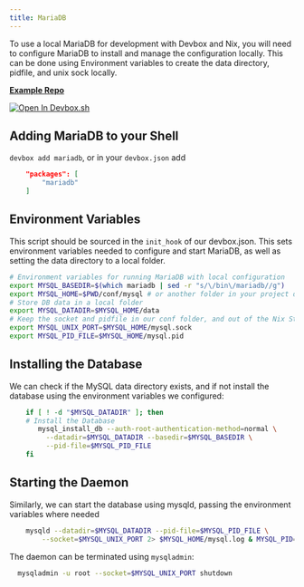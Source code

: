 ```yaml
---
title: MariaDB
---
```

To use a local MariaDB for development with Devbox and Nix, you will need to configure MariaDB to install and manage the configuration locally. This can be done using Environment variables to create the data directory, pidfile, and unix sock locally.

[**Example Repo**](https://github.com/jetpack-io/devbox-examples/tree/main/databases/mariadb)

[![Open In Devbox.sh](https://jetpack.io/img/devbox/open-in-devbox.svg)](https://devbox.sh/github.com/jetpack-io/devbox-examples?folder=databases/mariadb)

## Adding MariaDB to your Shell

`devbox add mariadb`, or in your `devbox.json` add

```json
    "packages": [
        "mariadb"
    ]
```

## Environment Variables

This script should be sourced in the `init_hook` of our devbox.json. This sets environment variables needed to configure and start MariaDB, as well as setting the data directory to a local folder. 

```bash
# Environment variables for running MariaDB with local configuration
export MYSQL_BASEDIR=$(which mariadb | sed -r "s/\/bin\/mariadb//g")
export MYSQL_HOME=$PWD/conf/mysql # or another folder in your project directory
# Store DB data in a local folder
export MYSQL_DATADIR=$MYSQL_HOME/data
# Keep the socket and pidfile in our conf folder, and out of the Nix Store
export MYSQL_UNIX_PORT=$MYSQL_HOME/mysql.sock
export MYSQL_PID_FILE=$MYSQL_HOME/mysql.pid
```

## Installing the Database
We can check if the MySQL data directory exists, and if not install the database using the environment variables we configured:

```bash
    if [ ! -d "$MYSQL_DATADIR" ]; then
    # Install the Database
       mysql_install_db --auth-root-authentication-method=normal \
         --datadir=$MYSQL_DATADIR --basedir=$MYSQL_BASEDIR \
         --pid-file=$MYSQL_PID_FILE
    fi
```

## Starting the Daemon
Similarly, we can start the database using mysqld, passing the environment variables where needed

```bash
    mysqld --datadir=$MYSQL_DATADIR --pid-file=$MYSQL_PID_FILE \
	    --socket=$MYSQL_UNIX_PORT 2> $MYSQL_HOME/mysql.log & MYSQL_PID=$!
```

The daemon can be terminated using `mysqladmin`: 

```bash
  mysqladmin -u root --socket=$MYSQL_UNIX_PORT shutdown
```